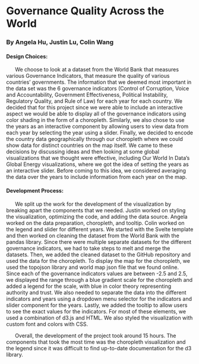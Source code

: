 # Governance Quality Across the World
### By Angela Hu, Justin Lu, Colin Wang
#### Design Choices:
&nbsp;&nbsp;&nbsp;&nbsp;&nbsp;&nbsp;We choose to look at a dataset from the World Bank that measures various Governance Indicators, that measure the quality of various countries’ governments. The information that we deemed most important in the data set was the 6 governance indicators (Control of Corruption, Voice and Accountability, Government Effectiveness, Political Instability, Regulatory Quality, and Rule of Law) for each year for each country. We decided that for this project since we were able to include an interactive aspect we would be able to display all of the governance indicators using color shading in the form of a choropleth. Similarly, we also chose to use the years as an interactive component by allowing users to view data from each year by selecting the year using a slider. Finally, we decided to encode the country data geographically through our choropleth where we could show data for distinct countries on the map itself. We came to these decisions by discussing ideas and then looking at some global visualizations that we thought were effective, including Our World In Data’s Global Energy visualizations, where we got the idea of setting the years as an interactive slider. Before coming to this idea, we considered averaging the data over the years to include information from each year on the map.

#### Development Process:
&nbsp;&nbsp;&nbsp;&nbsp;&nbsp;&nbsp;We split up the work for the development of the visualization by breaking apart the components that we needed. Justin worked on styling the visualization, optimizing the code, and adding the data source. Angela worked on the data preparation, choropleth, and tooltip. Colin worked on the legend and slider for different years. We started with the Svelte template and then worked on cleaning the dataset from the World Bank with the pandas library. Since there were multiple separate datasets for the different governance indicators, we had to take steps to melt and merge the datasets. Then, we added the cleaned dataset to the GitHub repository and used the data for the choropleth. To display the map for the choropleth, we used the topojson library and world map json file that we found online. Since each of the governance indicators values are between -2.5 and 2.5, we displayed the range through a blue gradient scale for the choropleth and added a legend for the scale, with blue in color theory representing authority and trust. We also needed to separate the data into the different indicators and years using a dropdown menu selector for the indicators and slider component for the years. Lastly, we added the tooltip to allow users to see the exact values for the indicators. For most of these elements, we used a combination of d3.js and HTML. We also styled the visualization with custom font and colors with CSS. 

&nbsp;&nbsp;&nbsp;&nbsp;&nbsp;&nbsp;Overall, the development of the project took around 15 hours. The components that took the most time was the choropleth visualization and the legend since it was difficult to find up-to-date documentation for the d3 library. 
